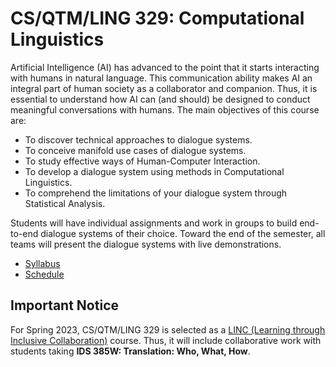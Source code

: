 CS/QTM/LING 329: Computational Linguistics
=====

Artificial Intelligence (AI) has advanced to the point that it starts interacting with humans in natural language.
This communication ability makes AI an integral part of human society as a collaborator and companion.
Thus, it is essential to understand how AI can (and should) be designed to conduct meaningful conversations with humans.
The main objectives of this course are:

* To discover technical approaches to dialogue systems.
* To conceive manifold use cases of dialogue systems.
* To study effective ways of Human-Computer Interaction.
* To develop a dialogue system using methods in Computational Linguistics.
* To comprehend the limitations of your dialogue system through Statistical Analysis.

Students will have individual assignments and work in groups to build end-to-end dialogue systems of their choice. 
Toward the end of the semester, all teams will present the dialogue systems with live demonstrations.

* [Syllabus](docs/syllabus.md)
* [Schedule](docs/schedule.md)

## Important Notice

For Spring 2023, CS/QTM/LING 329 is selected as a [LINC (Learning through Inclusive Collaboration)](http://ila.emory.edu/initiatives/linc-courses/) course.
Thus, it will include collaborative work with students taking **IDS 385W: Translation: Who, What, How**.
 